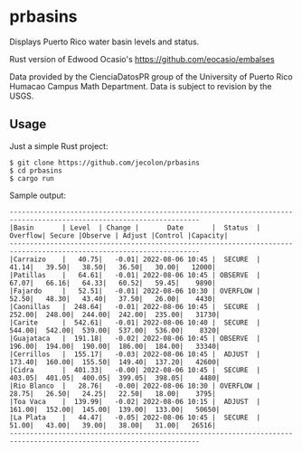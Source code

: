 # prbasins
Displays Puerto Rico water basin levels and status.

Rust version of Edwood Ocasio's https://github.com/eocasio/embalses

Data provided by the CienciaDatosPR group of the University of Puerto Rico
Humacao Campus Math Department. Data is subject to revision by the USGS.

## Usage
Just a simple Rust project:

```
$ git clone https://github.com/jecolon/prbasins
$ cd prbasins
$ cargo run
```

Sample output:

```
---------------------------------------------------------------------------------------------------------------------
|Basin       | Level  | Change |       Date       |  Status  | Overflow| Secure |Observe | Adjust |Control |Capacity|
---------------------------------------------------------------------------------------------------------------------
|Carraizo    |   40.75|   -0.01| 2022-08-06 10:45 |  SECURE  |    41.14|   39.50|   38.50|   36.50|   30.00|   12000|
|Patillas    |   64.61|   -0.01| 2022-08-06 10:45 | OBSERVE  |    67.07|   66.16|   64.33|   60.52|   59.45|    9890|
|Fajardo     |   52.51|   -0.01| 2022-08-06 10:30 | OVERFLOW |    52.50|   48.30|   43.40|   37.50|   26.00|    4430|
|Caonillas   |  248.64|   -0.01| 2022-08-06 10:45 |  SECURE  |   252.00|  248.00|  244.00|  242.00|  235.00|   31730|
|Carite      |  542.61|   -0.01| 2022-08-06 10:40 |  SECURE  |   544.00|  542.00|  539.00|  537.00|  536.00|    8320|
|Guajataca   |  191.18|   -0.02| 2022-08-06 10:45 | OBSERVE  |   196.00|  194.00|  190.00|  186.00|  184.00|   33340|
|Cerrillos   |  155.17|   -0.03| 2022-08-06 10:45 |  ADJUST  |   173.40|  160.00|  155.50|  149.40|  137.20|   42600|
|Cidra       |  401.33|   -0.00| 2022-08-06 10:45 |  SECURE  |   403.05|  401.05|  400.05|  399.05|  398.05|    4480|
|Rio Blanco  |   28.76|   -0.00| 2022-08-06 10:30 | OVERFLOW |    28.75|   26.50|   24.25|   22.50|   18.00|    3795|
|Toa Vaca    |  139.99|   -0.02| 2022-08-06 10:15 |  ADJUST  |   161.00|  152.00|  145.00|  139.00|  133.00|   50650|
|La Plata    |   44.47|   -0.05| 2022-08-06 10:45 |  SECURE  |    51.00|   43.00|   39.00|   38.00|   31.00|   26516|
---------------------------------------------------------------------------------------------------------------------
```

